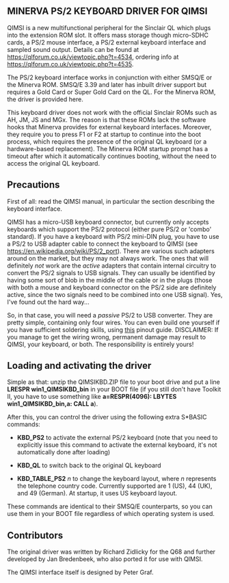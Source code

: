 MINERVA PS/2 KEYBOARD DRIVER FOR QIMSI
--------------------------------------
QIMSI is a new multifunctional peripheral for the Sinclair QL which plugs into the extension ROM slot. It offers mass storage though micro-SDHC cards, a PS/2 mouse interface, a PS/2 external keyboard interface and sampled sound output. Details can be found at https://qlforum.co.uk/viewtopic.php?t=4534, ordering info at https://qlforum.co.uk/viewtopic.php?t=4535.

The PS/2 keyboard interface works in conjunction with either SMSQ/E or the Minerva ROM. SMSQ/E 3.39 and later has inbuilt driver support but requires a Gold Card or Super Gold Card on the QL. For the Minerva ROM, the driver is provided here.

This keyboard driver does not work with the official Sinclair ROMs such as AH, JM, JS and MGx. The reason is that these ROMs lack the software hooks that Minerva provides for external keyboard interfaces. Moreover, they require you to press F1 or F2 at startup to continue into the boot process, which requires the presence of the original QL keyboard (or a hardware-based replacement). The Minerva ROM startup prompt has a timeout after which it automatically continues booting, without the need to access the original QL keyboard.

Precautions
-----------
First of all: read the QIMSI manual, in particular the section describing the keyboard interface.

QIMSI has a micro-USB keyboard connector, but currently only accepts keyboards which support the PS/2 protocol (either pure PS/2 or 'combo' standard). If you have a keyboard with PS/2 mini-DIN plug, you have to use a PS/2 to USB adapter cable to connect the keyboard to QIMSI (see https://en.wikipedia.org/wiki/PS/2_port). There are various such adapters around on the market, but they may not always work. The ones that will definitely *not* work are the *active* adapters that contain internal circuitry to convert the PS/2 signals to USB signals. They can usually be identified by having some sort of blob in the middle of the cable or in the plugs (those with both a mouse and keyboard connector on the PS/2 side are definitely active, since the two signals need to be combined into one USB signal). Yes, I've found out the hard way...

So, in that case, you will need a *passive* PS/2 to USB converter. They are pretty simple, containing only four wires. You can even build one yourself if you have sufficient soldering skills, using [this](https://pinoutguide.com/InputCables/usb_ps2_mouse_pinout.shtml) pinout guide. DISCLAIMER: If you manage to get the wiring wrong, permanent damage may result to QIMSI, your keyboard, or both. The responsibility is entirely yours!

Loading and activating the driver
---------------------------------
Simple as that: unzip the QIMSIKBD.ZIP file to your boot drive and put a line **LRESPR win1_QIMSIKBD_bin** in your BOOT file (if you still don't have Toolkit II, you have to use something like **a=RESPR(4096): LBYTES win1_QIMSIKBD_bin,a: CALL a**).

After this, you can control the driver using the following extra S\*BASIC commands:

- **KBD_PS2** to activate the external PS/2 keyboard (note that you need to explicitly issue this command to activate the external keyboard, it's not automatically done after loading)

- **KBD_QL** to switch back to the original QL keyboard

- **KBD_TABLE_PS2** *n* to change the keyboard layout, where *n* represents the telephone country code. Currently supported are 1 (US), 44 (UK), and 49 (German). At startup, it uses US keyboard layout.

These commands are identical to their SMSQ/E counterparts, so you can use them in your BOOT file regardless of which operating system is used.

Contributors
------------
The original driver was written by Richard Zidlicky for the Q68 and further developed by Jan Bredenbeek, who also ported it for use with QIMSI.

The QIMSI interface itself is designed by Peter Graf.
